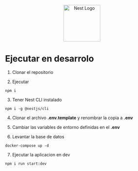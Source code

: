 <p align="center">
  <a href="http://nestjs.com/" target="blank"><img src="https://nestjs.com/img/logo-small.svg" width="120" alt="Nest Logo" /></a>
</p>

# Ejecutar en desarrolo

1. Clonar el repositorio

2. Ejecutar
```
npm i
```

3. Tener Nest CLI instalado
```
npm i -g @nestjs/cli
```

4. Clonar el archivo __.env.template__ y renombrar la copia a __.env__

5. Cambiar las variables de entorno definidas en el __.env__

6. Levantar la base de datos
```
docker-compose up -d
```

7. Ejecutar la aplicacion en dev
```
npm i run start:dev
```